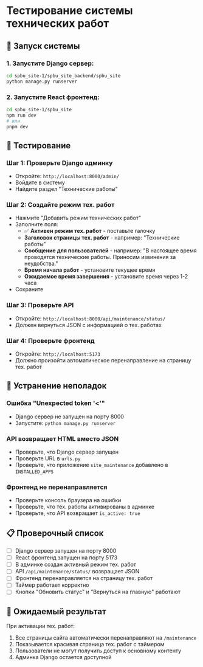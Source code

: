 # Тестирование системы технических работ

## 🚀 **Запуск системы**

### 1. Запустите Django сервер:

```bash
cd spbu_site-1/spbu_site_backend/spbu_site
python manage.py runserver
```

### 2. Запустите React фронтенд:

```bash
cd spbu_site-1/spbu_site
npm run dev
# или
pnpm dev
```

## 🧪 **Тестирование**

### **Шаг 1: Проверьте Django админку**

- Откройте: `http://localhost:8000/admin/`
- Войдите в систему
- Найдите раздел "Технические работы"

### **Шаг 2: Создайте режим тех. работ**

- Нажмите "Добавить режим технических работ"
- Заполните поля:
  - ✅ **Активен режим тех. работ** - поставьте галочку
  - **Заголовок страницы тех. работ** - например: "Технические работы"
  - **Сообщение для пользователей** - например: "В настоящее время проводятся технические работы. Приносим извинения за неудобства."
  - **Время начала работ** - установите текущее время
  - **Ожидаемое время завершения** - установите время через 1-2 часа
- Сохраните

### **Шаг 3: Проверьте API**

- Откройте: `http://localhost:8000/api/maintenance/status/`
- Должен вернуться JSON с информацией о тех. работах

### **Шаг 4: Проверьте фронтенд**

- Откройте: `http://localhost:5173`
- Должно произойти автоматическое перенаправление на страницу тех. работ

## 🔧 **Устранение неполадок**

### **Ошибка "Unexpected token '<'"**

- Django сервер не запущен на порту 8000
- Запустите: `python manage.py runserver`

### **API возвращает HTML вместо JSON**

- Проверьте, что Django сервер запущен
- Проверьте URL в `urls.py`
- Проверьте, что приложение `site_maintenance` добавлено в `INSTALLED_APPS`

### **Фронтенд не перенаправляется**

- Проверьте консоль браузера на ошибки
- Проверьте, что тех. работы активированы в админке
- Проверьте, что API возвращает `is_active: true`

## 📋 **Проверочный список**

- [ ] Django сервер запущен на порту 8000
- [ ] React фронтенд запущен на порту 5173
- [ ] В админке создан активный режим тех. работ
- [ ] API `/api/maintenance/status/` возвращает JSON
- [ ] Фронтенд перенаправляется на страницу тех. работ
- [ ] Таймер работает корректно
- [ ] Кнопки "Обновить статус" и "Вернуться на главную" работают

## 🎯 **Ожидаемый результат**

При активации тех. работ:

1. Все страницы сайта автоматически перенаправляют на `/maintenance`
2. Показывается красивая страница тех. работ с таймером
3. Пользователи не могут получить доступ к основному контенту
4. Админка Django остается доступной
